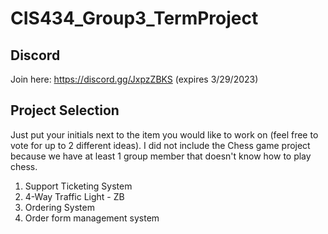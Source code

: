 # CIS434_Group3_TermProject

## Discord
Join here: https://discord.gg/JxpzZBKS (expires 3/29/2023)

## Project Selection
Just put your initials next to the item you would like to work on (feel free to vote for up to 2 different ideas).  I did not include the Chess game project because we have at least 1 group member that doesn't know how to play chess.

1. Support Ticketing System
2. 4-Way Traffic Light - ZB
3. Ordering System
4. Order form management system
